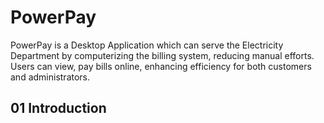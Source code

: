 # PowerPay
PowerPay is a Desktop Application which can serve the Electricity Department by computerizing the billing system, reducing manual efforts. Users can view, pay bills online, enhancing efficiency for both customers and administrators.
## 01 Introduction
